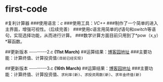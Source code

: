 # first-code
#复利计算器
###使用语言：*c*
###使用工具：*VC++*
###制作了一个简单的进入主界面，增强可视性。（后续完善）
###使用c语言用简单的*if*语句和*switch*等语句，实现选择功能，从而进行计算。
###数学计算方面目前只用到了*pow（x,y）*幂函数。

##更新版本 ---------2.c   **(11st March)**
##运算结果：[博客园地址](http://www.cnblogs.com/cjh123/p/5272001.html) 
###主要功能：计算终值、计算投资值`(目前已经实现)`



##更新版本 ---------3.c   **(16th March)**
##运算结果：[博客园地址](http://www.cnblogs.com/cjh123/p/5282498.html) 
###主要功能：计算终值、计算投资值、`求利率(新)`、`求投资周数(新)`、`求年金终值(新)`
